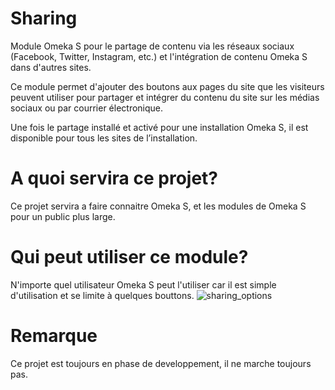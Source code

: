 # Sharing
Module Omeka S pour le partage de contenu via les réseaux sociaux (Facebook, Twitter, Instagram, etc.) et l'intégration de contenu Omeka S dans d'autres sites.

Ce module permet d'ajouter des boutons aux pages du site que les visiteurs peuvent utiliser pour partager et intégrer du contenu du site sur les médias sociaux ou par courrier électronique.

Une fois le partage installé et activé pour une installation Omeka S, il est disponible pour tous les sites de l’installation.

# A quoi servira ce projet? 
Ce projet servira a faire connaitre Omeka S, et les modules de Omeka S pour un public plus large.

# Qui peut utiliser ce module?
N'importe quel utilisateur Omeka S peut l'utiliser car il est simple d'utilisation et se limite à quelques bouttons. 
![sharing_options](https://user-images.githubusercontent.com/43574493/49864989-001c9e80-fe04-11e8-85ff-dc73476f26a7.png)


# Remarque 
Ce projet est toujours en phase de developpement, il ne marche toujours pas.
